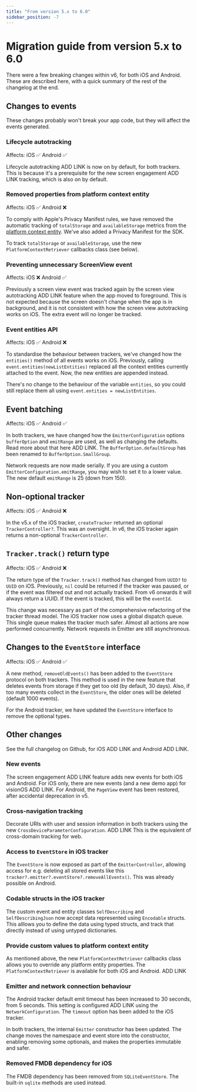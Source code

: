 ```yaml
---
title: "From version 5.x to 6.0"
sidebar_position: -7
---
```


# Migration guide from version 5.x to 6.0

There were a few breaking changes within v6, for both iOS and Android. These are described here, with a quick summary of the rest of the changelog at the end.

## Changes to events

These changes probably won't break your app code, but they will affect the events generated.

### Lifecycle autotracking

Affects: iOS ✅ Android ✅

Lifecycle autotracking ADD LINK is now on by default, for both trackers. This is because it's a prerequisite for the new screen engagement ADD LINK tracking, which is also on by default.

### Removed properties from platform context entity

Affects: iOS ✅ Android ❌

To comply with Apple's Privacy Manifest rules, we have removed the automatic tracking of `totalStorage` and `availableStorage` metrics from the [platform context entity](docs/collecting-data/collecting-from-own-applications/mobile-trackers/tracking-events/platform-and-application-context/index.md). We've also added a Privacy Manifest for the SDK.

To track `totalStorage` or `availableStorage`, use the new `PlatformContextRetriever` callbacks class (see below).

### Preventing unnecessary ScreenView event

Affects: iOS ❌ Android ✅

Previously a screen view event was tracked again by the screen view autotracking ADD LINK feature when the app moved to foreground. This is not expected because the screen doesn't change when the app is in background, and it is not consistent with how the screen view autotracking works on iOS. The extra event will no longer be tracked.

### Event entities API

Affects: iOS ✅ Android ❌

To standardise the behaviour between trackers, we've changed how the `entities()` method of all events works on iOS. Previously, calling `event.entities(newListEntities)` replaced all the context entities currently attached to the event. Now, the new entities are appended instead.

There's no change to the behaviour of the variable `entities`, so you could still replace them all using `event.entities = newListEntities`.

## Event batching

Affects: iOS ✅ Android ✅

In both trackers, we have changed how the `EmitterConfiguration` options `bufferOption` and `emitRange` are used, as well as changing the defaults. Read more about that here ADD LINK. The `BufferOption.defaultGroup` has been renamed to `BufferOption.SmallGroup`. 

Network requests are now made serially. If you are using a custom `EmitterConfiguration.emitRange`, you may wish to set it to a lower value. The new default `emitRange` is 25 (down from 150).

## Non-optional tracker

Affects: iOS ✅ Android ❌

In the v5.x of the iOS tracker, `createTracker` returned an optional `TrackerController?`. This was an oversight. In v6, the iOS tracker again returns a non-optional `TrackerController`.

## `Tracker.track()` return type

Affects: iOS ✅ Android ❌

The return type of the `Tracker.track()` method has changed from `UUID?` to `UUID` on iOS. Previously, `nil` could be returned if the tracker was paused, or if the event was filtered out and not actually tracked. From v6 onwards it will always return a UUID. If the event is tracked, this will be the `eventId`.

This change was necessary as part of the comprehensive refactoring of the tracker thread model. The iOS tracker now uses a global dispatch queue. This single queue makes the tracker much safer. Almost all actions are now performed concurrently. Network requests in Emitter are still asynchronous.

## Changes to the `EventStore` interface

Affects: iOS ✅ Android ✅

A new method, `removeOldEvents()` has been added to the `EventStore` protocol on both trackers. This method is used in the new feature that deletes events from storage if they get too old (by default, 30 days). Also, if too many events collect in the `EventStore`, the older ones will be deleted (default 1000 events).

For the Android tracker, we have updated the `EventStore` interface to remove the optional types.

## Other changes

See the full changelog on Github, for iOS ADD LINK and Android ADD LINK.

### New events

The screen engagement ADD LINK feature adds new events for both iOS and Android. For iOS only, there are new events (and a new demo app) for visionOS ADD LINK. For Android, the `PageView` event has been restored, after accidental deprecation in v5.

### Cross-navigation tracking

Decorate URIs with user and session information in both trackers using the new `CrossDeviceParameterConfiguration`. ADD LINK This is the equivalent of cross-domain tracking for web.

### Access to `EventStore` in iOS tracker

The `EventStore` is now exposed as part of the `EmitterController`, allowing access for e.g. deleting all stored events like this `tracker?.emitter?.eventStore?.removeAllEvents()`. This was already possible on Android.

### Codable structs in the iOS tracker

The custom event and entity classes `SelfDescribing` and `SelfDescribingJson` now accept data represented using `Encodable` structs. This alllows you to define the data using typed structs, and track that directly instead of using untyped dictionaries.

### Provide custom values to platform context entity

As mentioned above, the new `PlatformContextRetriever` callbacks class allows you to override any platform entity properties. The `PlatformContextRetriever` is available for both iOS and Android. ADD LINK

### Emitter and network connection behaviour

The Android tracker default emit timeout has been increased to 30 seconds, from 5 seconds. This setting is configured ADD LINK using the `NetworkConfiguration`. The `timeout` option has been added to the iOS tracker.

In both trackers, the internal `Emitter` constructor has been updated. The change moves the namespace and event store into the constructor, enabling removing some optionals, and makes the properties immutable and safer.

### Removed FMDB dependency for iOS

The FMDB dependency has been removed from `SQLiteEventStore`. The built-in `sqlite` methods are used instead.
